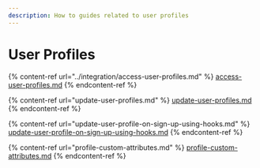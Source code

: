 ```yaml
---
description: How to guides related to user profiles
---
```


# User Profiles

{% content-ref url="../integration/access-user-profiles.md" %}
[access-user-profiles.md](../integration/access-user-profiles.md)
{% endcontent-ref %}

{% content-ref url="update-user-profiles.md" %}
[update-user-profiles.md](update-user-profiles.md)
{% endcontent-ref %}

{% content-ref url="update-user-profile-on-sign-up-using-hooks.md" %}
[update-user-profile-on-sign-up-using-hooks.md](update-user-profile-on-sign-up-using-hooks.md)
{% endcontent-ref %}

{% content-ref url="profile-custom-attributes.md" %}
[profile-custom-attributes.md](profile-custom-attributes.md)
{% endcontent-ref %}
